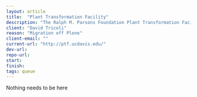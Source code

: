 ```yaml
---
layout: article
title:  "Plant Transformation Facility"
description: "The Ralph M. Parsons Foundation Plant Transformation Facility was established at the University of California at Davis to provide cost effective plant transformation and plant cell biology services for the plant research community."
client: "David Tricoli"
reason: "Migration off Plone"
client-email: ""
current-url: "http://ptf.ucdavis.edu/"
dev-url:
repo-url:
start:
finish:
tags: queue
---
```


Nothing needs to be here

